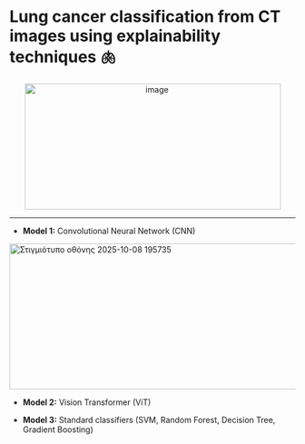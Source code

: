 # Lung cancer classification from CT images using explainability techniques 🫁

<p align="center">
  <img width="451" height="222" alt="image" src="https://github.com/user-attachments/assets/4ad35de8-80d0-46cd-9157-53ae341bcd9a" />
</p>

---
- **Model 1:** Convolutional Neural Network (CNN)

<img width="978" height="257" alt="Στιγμιότυπο οθόνης 2025-10-08 195735" src="https://github.com/user-attachments/assets/4864b03f-a70b-42c2-b18c-0d9d9610626d" />


- **Model 2:** Vision Transformer (ViT)

- **Model 3:** Standard classifiers (SVM, Random Forest, Decision Tree, Gradient Boosting)
